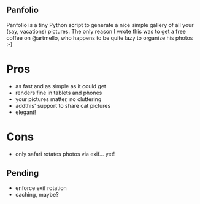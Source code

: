 Panfolio
--------

Panfolio is a tiny Python script to generate a nice simple gallery of all your (say, vacations) pictures. The only reason I wrote this was to get a free coffee on @artmello, who happens to be quite lazy to organize his photos :-)

Pros
====

- as fast and as simple as it could get
- renders fine in tablets and phones
- your pictures matter, no cluttering
- addthis' support to share cat pictures
- elegant!

Cons
====

- only safari rotates photos via exif... yet!

Pending
-------

- enforce exif rotation
- caching, maybe?
